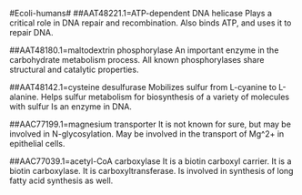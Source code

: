 #Ecoli-humans#
##AAT48221.1=ATP-dependent DNA helicase
Plays a critical role in DNA repair and recombination.
Also binds ATP, and uses it to repair DNA.

##AAT48180.1=maltodextrin phosphorylase
An important enzyme in the carbohydrate metabolism process.
All known phosphorylases share structural and catalytic properties.

##AAT48142.1=cysteine desulfurase
Mobilizes sulfur from L-cyanine to L-alanine.
Helps sulfur metabolism for biosynthesis of a variety of molecules with sulfur
Is an enzyme in DNA.

##AAC77199.1=magnesium transporter
It is not known for sure, but may be involved in N-glycosylation.
May be involved in the transport of Mg^2+ in epithelial cells.

##AAC77039.1=acetyl-CoA carboxylase
It is a biotin carboxyl carrier.
It is a biotin carboxylase.
It is carboxyltransferase.
Is involved in synthesis of long fatty acid synthesis as well.

